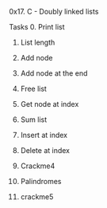 0x17. C - Doubly linked lists

Tasks
0. Print list

1. List length

2. Add node

3. Add node at the end

4. Free list

5. Get node at index

6. Sum list

7. Insert at index

8. Delete at index

9. Crackme4

10. Palindromes

11. crackme5